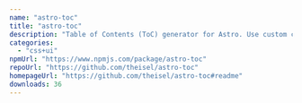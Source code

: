 ```yaml
---
name: "astro-toc"
title: "astro-toc"
description: "Table of Contents (ToC) generator for Astro. Use custom components for interactivity."
categories:
  - "css+ui"
npmUrl: "https://www.npmjs.com/package/astro-toc"
repoUrl: "https://github.com/theisel/astro-toc"
homepageUrl: "https://github.com/theisel/astro-toc#readme"
downloads: 36
---
```

